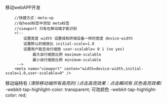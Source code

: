 移动webAPP开发
```
    //快捷方式：meta:vp
    //在head标签中添加 meta标签
    //viewport 只有在移动端才能识别
    <!--
        设置宽度 width 设置成和终端设备一样的宽度 device-width
        设置默认的缩放比 initial-scale=1.0
        设置用户能否自行缩放 user-scalable= 0 1 (no yes)
            最大自行缩放比例 maximum-scalable
            最小自行缩放比例 minimum-scalable
     -->
    <meta name="viewport" conten="width=device-width,initial-scale=1.0,user-scalable=0" />
```
移动端特有
/*清除移动端所有高亮的*/
    /*点击高亮效果：点击瞬间有 灰色高亮效果*/
    -webkit-tap-highlight-color: transparent;
    可改颜色
    -webkit-tap-highlight-color: red;